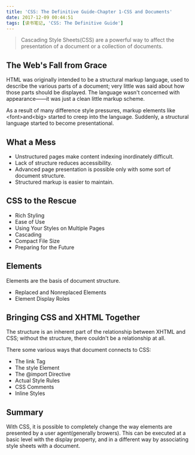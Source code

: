 ```yaml
---
title: 'CSS: The Definitive Guide-Chapter 1-CSS and Documents'
date: 2017-12-09 00:44:51
tags: [读书笔记, 'CSS: The Definitive Guide']
---
```

> Cascading Style Sheets(CSS) are a powerful way to affect the presentation of a document or a collection of documents.

<!--more-->

## The Web's Fall from Grace

HTML was originally intended to be a structural markup language, used to describe the various parts of a document; very little was said about how those parts should be displayed. The language wasn't concerned with appearance——it was just a clean little markup scheme.

As a result of many difference style pressures, markup elements like &lt;font&gt;and&lt;big&gt; started to creep into the language. Suddenly, a structural language started to become presentational.

## What a Mess

- Unstructured pages make content indexing inordinately difficult.
- Lack of structure reduces accessibility.
- Advanced page presentation is possible only with some sort of document structure.
- Structured markup is easier to maintain.

## CSS to the Rescue

- Rich Styling
- Ease of Use
- Using Your Styles on Multiple Pages
- Cascading
- Compact File Size
- Preparing for the Future

## Elements

Elements are the basis of document structure.

- Replaced and Nonreplaced Elements
- Element Display Roles

## Bringing CSS and XHTML Together

The structure is an inherent part of the relationship between XHTML and CSS; without the structure, there couldn't be a relationship at all.

There some various ways that document connects to CSS:

- The link Tag
- The style Element
- The @import Directive
- Actual Style Rules
- CSS Comments
- Inline Styles

## Summary

With CSS, it is possible to completely change the way elements are presented by a user agent(generally browers). This can be executed at a basic level with the display property, and in a different way by associating style sheets with a document.
